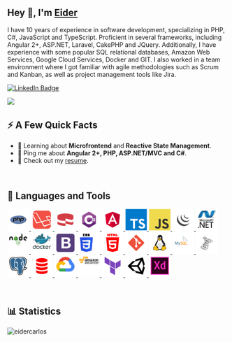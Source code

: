 <h2>Hey 👋, I'm <a href="#">Eider</a></h2>
<p>I have 10 years of experience in software development, specializing in PHP, C#, JavaScript and TypeScript. Proficient in several frameworks, including Angular 2+, ASP.NET, Laravel, CakePHP and JQuery. Additionally, I have experience with some popular SQL relational databases, Amazon Web Services, Google Cloud Services, Docker and GIT. I also worked in a team environment where I got familiar with agile methodologies such as Scrum and Kanban, as well as project management tools like Jira.

<a href="https://www.linkedin.com/in/eider-carlos-44445245/"><img src="https://img.shields.io/badge/-@eidercarlos-0077B5?style=flat-square&amp;labelColor=0077B5&amp;logo=LinkedIn&amp;link=https://www.linkedin.com/in/eider-carlos-44445245/" alt="LinkedIn Badge"></a></p>
<p>
<img src="https://media1.giphy.com/media/13HgwGsXF0aiGY/giphy.gif" />
</p>
<h2>⚡️ A Few Quick Facts</h2>
<ul>
<li>🧐 Learning about <strong>Microfrontend</strong> and <strong>Reactive State Management</strong>.</li>
<li>💬 Ping me about <strong>Angular 2+, PHP, ASP.NET/MVC and C#</strong>.</li>
<li>📙 Check out my <a href="https://docs.google.com/document/d/1gJ97rpp1FhcIj5kTwS02VVv2OBuSyvpE4uGOVC_RHhY/edit?usp=sharing">resume</a>.
</ul>
&nbsp;

## 🧰 Languages and Tools
<p align="left">
<a href="https://www.php.net/" rel="nofollow"> 
    <img src="icons/php-svgrepo-com.svg" alt="PHP" width="50" height="50" />
</a>
<a href="https://laravel.com/" rel="nofollow"> 
    <img src="icons/laravel-logo-svgrepo-com.svg" alt="laravel" width="50" height="50">
</a>
<a href="https://cakephp.org/" rel="nofollow"> 
    <img src="icons/cakephp-svgrepo-com.svg" alt="cakephp" width="50" height="50">
</a>
<a href="https://learn.microsoft.com/en-us/dotnet/csharp/" rel="nofollow"> 
    <img src="icons/csharp-svgrepo-com.svg" alt="csharp" width="50" height="50">
</a>
<a href="https://angular.io/" rel="nofollow">
    <img  src="icons/angular-svgrepo-com.svg" alt="Angular2+" width="50" height="50" />
</a>
<a href="https://www.typescriptlang.org/" rel="nofollow">
    <img src="https://raw.githubusercontent.com/devicons/devicon/master/icons/typescript/typescript-original.svg" alt="typescript" width="50" height="50" />
</a>
<a href="https://www.javascript.com/" rel="nofollow">    
    <img src="https://raw.githubusercontent.com/devicons/devicon/master/icons/javascript/javascript-original.svg" alt="javascript" width="50" height="50" />
</a>
<a href="https://jquery.com/" rel="nofollow">    
    <img src="icons/jquery-svgrepo-com.svg" alt="jquery" width="50" height="50" />
</a>
<a href="https://dotnet.microsoft.com/" rel="nofollow"> 
    <img src="icons/dotnet-svgrepo-com.svg" alt=".NET" width="50" height="50" />
</a>
<a href="https://nodejs.org/" rel="nofollow"> 
    <img  src="icons/nodejs-svgrepo-com.svg" alt="nodejs" width="50" height="50" />
</a>
<a href="https://www.docker.com/" rel="nofollow">
    <img src="icons/docker-logo-svgrepo-com.svg" alt="Docker" width="50" height="50" />
</a>
<a href="https://getbootstrap.com" rel="nofollow"> 
    <img src="icons/bootstrap-svgrepo-com.svg" alt="bootstrap" width="50" height="50" > 
</a>
<a href="https://www.w3schools.com/css/" rel="nofollow">
    <img src="icons/css-3-svgrepo-com.svg" alt="css3" width="50" height="50" />
</a>
<a href="https://www.w3schools.com/html/" rel="nofollow">
    <img src="icons/html5-01-svgrepo-com.svg" alt="html5" width="50" height="50" >
</a>
<a href="https://git-scm.com/" rel="nofollow">
    <img src="icons/git-svgrepo-com.svg" alt="git" width="50" height="50" data-canonical-src="https://www.vectorlogo.zone/logos/git-scm/git-scm-icon.svg" >
</a>
<a href="https://www.linux.org/" rel="nofollow">
    <img src="icons/linux-svgrepo-com.svg" alt="linux" width="50" height="50">
</a>
<a href="https://www.mysql.com/" rel="nofollow"> 
    <img src="icons/mysql-logo-svgrepo-com.svg" alt="mysql" width="50" height="50" />
</a>
<a href="https://www.microsoft.com/en-us/sql-server" rel="nofollow">
    <img src="icons/msql-server-svgrepo-com.svg" alt="mssql" width="50" height="50" data-canonical-src="https://www.svgrepo.com/show/303229/microsoft-sql-server-logo.svg" >
</a>
<a href="https://www.postgresql.org/" rel="nofollow">
    <img src="icons/postgresql-svgrepo-com.svg" alt="postgresql" width="50" height="50">
</a>
<a href="https://www.oracle.com/br/database/technologies/appdev/plsql.html" rel="nofollow">
    <img src="icons/plsql-svgrepo-com.svg" alt="plsql" width="50" height="50">
</a>
<a href="https://cloud.google.com/" rel="nofollow">
    <img src="icons/google-cloud-svgrepo-com.svg" alt="gcp" width="50" height="50" data-canonical-src="https://www.vectorlogo.zone/logos/google_cloud/google_cloud-icon.svg">
</a>
<a href="https://aws.amazon.com/" rel="nofollow">
    <img src="icons/amazon-web-services-logo-svgrepo-com.svg" alt="aws" width="50" height="50">
</a>
<a href="https://www.terraform.io/" rel="nofollow">
    <img src="icons/terraform-svgrepo-com.svg" alt="terraform" width="50" height="50" data-canonical-src="icons/terraform-svgrepo-com.svg">
</a>
<a href="https://unity.com/" rel="nofollow">
    <img src="icons/unity-svgrepo-com.svg" alt="unity3d" width="50" height="50">
</a>
<a href="https://helpx.adobe.com/xd/get-started.html" rel="nofollow">
    <img src="icons/adobe-xd-logo-svgrepo-com.svg" alt="adobe-xd" width="50" height="50" >
</a>
</p>
&nbsp;

## 📊 Statistics
<p>
    <img src="https://github-readme-stats.vercel.app/api?username=eidercarlos&show_icons=true&count_private=true" alt="eidercarlos" />
</p>
<!-- <p>
    <img src="https://visitor-badge.glitch.me/badge?page_id=eidercarlos.eidercarlos" alt="visitors">
</p> -->
